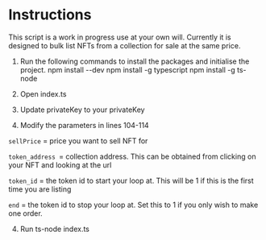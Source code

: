 # Instructions 

This script is a work in progress use at your own will. Currently it is designed to bulk list NFTs from a collection for sale at the same price. 

1. Run the following commands to install the packages and initialise the project. 
npm install --dev 
npm install -g typescript 
npm install -g ts-node 

2. Open index.ts 

3. Update privateKey to your privateKey

3. Modify the parameters in lines 104-114 

`sellPrice` = price you want to sell NFT for 

`token_address `= collection address. This can be obtained from clicking on your NFT and looking at the url 

`token_id` = the token id to start your loop at. This will be 1 if this is the first time you are listing

`end` = the token id to stop your loop at. Set this to 1 if you only wish to make one order.
 
4. Run ts-node index.ts 


   

